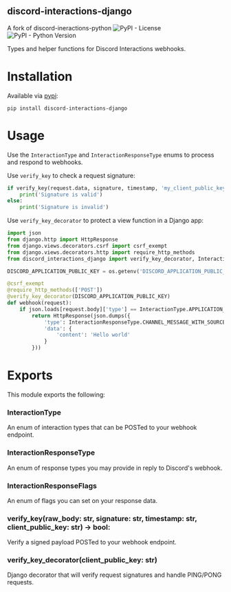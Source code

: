 discord-interactions-django
---
A fork of discord-ineractions-python
![PyPI - License](https://img.shields.io/pypi/l/discord-interactions)
![PyPI - Python Version](https://img.shields.io/pypi/pyversions/discord-interactions)

Types and helper functions for Discord Interactions webhooks.

# Installation

Available via [pypi](https://pypi.org/project/discord-interactions/):

```
pip install discord-interactions-django
```

# Usage

Use the `InteractionType` and `InteractionResponseType` enums to process and respond to webhooks.

Use `verify_key` to check a request signature:

```py
if verify_key(request.data, signature, timestamp, 'my_client_public_key'):
    print('Signature is valid')
else:
    print('Signature is invalid')
```

Use `verify_key_decorator` to protect a view function in a Django app:

```py
import json
from django.http import HttpResponse
from django.views.decorators.csrf import csrf_exempt
from django.views.decorators.http import require_http_methods
from discord_interactions_django import verify_key_decorator, InteractionType, InteractionResponseType

DISCORD_APPLICATION_PUBLIC_KEY = os.getenv('DISCORD_APPLICATION_PUBLIC_KEY')

@csrf_exempt
@require_http_methods(['POST'])
@verify_key_decorator(DISCORD_APPLICATION_PUBLIC_KEY)
def webhook(request):
    if json.loads[request.body]['type'] == InteractionType.APPLICATION_COMMAND:
        return HttpResponse(json.dumps({
            'type': InteractionResponseType.CHANNEL_MESSAGE_WITH_SOURCE,
            'data': {
                'content': 'Hello world'
            }
        }))
```

# Exports

This module exports the following:

### InteractionType

An enum of interaction types that can be POSTed to your webhook endpoint.

### InteractionResponseType

An enum of response types you may provide in reply to Discord's webhook.

### InteractionResponseFlags

An enum of flags you can set on your response data.

### verify_key(raw_body: str, signature: str, timestamp: str, client_public_key: str) -> bool:

Verify a signed payload POSTed to your webhook endpoint.

### verify_key_decorator(client_public_key: str)

Django decorator that will verify request signatures and handle PING/PONG requests.
